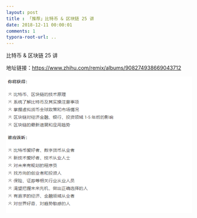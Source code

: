 ```yaml
---
layout: post
title : 「推荐」比特币 & 区块链 25 讲
date: 2018-12-11 00:00:01
comments: 1
typora-root-url: ..
---
```




比特币 & 区块链 25 讲

地址链接：https://www.zhihu.com/remix/albums/908274938669043712

![1544457707876](/../assets/blog_res/1544457707876.png)
